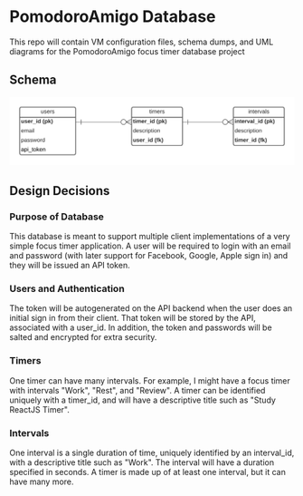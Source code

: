 # PomodoroAmigo Database
This repo will contain VM configuration files, schema dumps, and UML diagrams for the PomodoroAmigo focus timer database project

## Schema
![UML](DatabaseUML.png)

## Design Decisions

### Purpose of Database
This database is meant to support multiple client implementations of a very simple focus timer application. A user will be required to login with an email and password (with later support for Facebook, Google, Apple sign in) and they will be issued an API token.

### Users and Authentication
The token will be autogenerated on the API backend when the user does an initial sign in from their client. That token will be stored by the API, associated with a user_id. In addition, the token and passwords will be salted and encrypted for extra security.

### Timers
One timer can have many intervals. For example, I might have a focus timer with intervals "Work", "Rest", and "Review". A timer can be identified uniquely with a timer_id, and will have a descriptive title such as "Study ReactJS Timer".

### Intervals
One interval is a single duration of time, uniquely identified by an interval_id, with a descriptive title such as "Work". The interval will have a duration specified in seconds. A timer is made up of at least one interval, but it can have many more.
